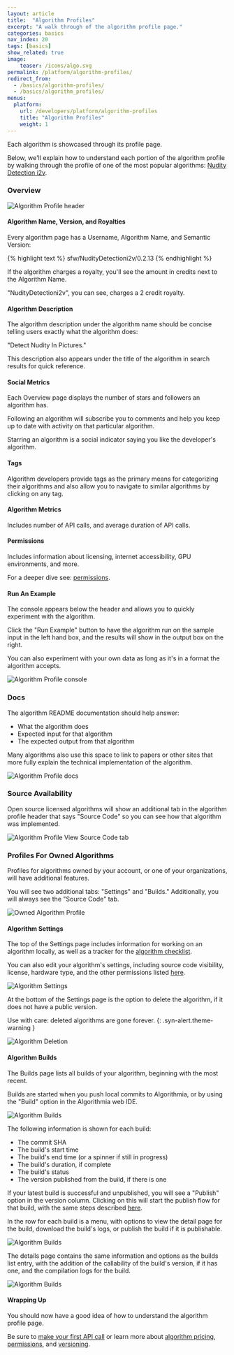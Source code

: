 ```yaml
---
layout: article
title:  "Algorithm Profiles"
excerpt: "A walk through of the algorithm profile page."
categories: basics
nav_index: 20
tags: [basics]
show_related: true
image:
    teaser: /icons/algo.svg
permalink: /platform/algorithm-profiles/
redirect_from:
  - /basics/algorithm-profiles/
  - /basics/algorithm_profiles/
menus:
  platform:
    url: /developers/platform/algorithm-profiles
    title: "Algorithm Profiles"
    weight: 1
---
```


Each algorithm is showcased through its profile page.

Below, we'll explain how to understand each portion of the algorithm profile by walking through the profile of one of the most popular algorithms: [Nudity Detection i2v](https://algorithmia.com/algorithms/sfw/NudityDetectioni2v).

### Overview

<images-section>
  <image-popout>
    <img src="{{site.cdnurl}}{{site.baseurl}}/images/post_images/algorithm_profiles/header.png" alt="Algorithm Profile header" class="syn-image-responsive">
  </image-popout>
</images-section>

#### Algorithm Name, Version, and Royalties

Every algorithm page has a Username, Algorithm Name, and Semantic Version:

{% highlight text %}
sfw/NudityDetectioni2v/0.2.13
{% endhighlight %}

If the algorithm charges a royalty, you'll see the amount in credits next to the Algorithm Name.

"NudityDetectioni2v", you can see, charges a 2 credit royalty.

#### Algorithm Description

The algorithm description under the algorithm name should be concise telling users exactly what the algorithm does:

"Detect Nudity In Pictures."

This description also appears under the title of the algorithm in search results for quick reference.

#### Social Metrics

Each Overview page displays the number of stars and followers an algorithm has.

Following an algorithm will subscribe you to comments and help you keep up to date with activity on that particular algorithm.

Starring an algorithm is a social indicator saying you like the developer's algorithm.

#### Tags
Algorithm developers provide tags as the primary means for categorizing their algorithms and also allow you to navigate to similar algorithms by clicking on any tag.

#### Algorithm Metrics
Includes number of API calls, and average duration of API calls.

#### Permissions

Includes information about licensing, internet accessibility, GPU environments, and more.

For a deeper dive see: [permissions]({{site.baseurl}}/basics/permissions).

#### Run An Example

The console appears below the header and allows you to quickly experiment with the algorithm.

Click the "Run Example" button to have the algorithm run on the sample input in the left hand box, and the results will show in the output box on the right.

You can also experiment with your own data as long as it's in a format the algorithm accepts.

<images-section>
  <image-popout>
    <img src="{{site.cdnurl}}{{site.baseurl}}/images/post_images/algorithm_profiles/console.png" alt="Algorithm Profile console" class="syn-image-responsive">
  </image-popout>
</images-section>

### Docs

The algorithm README documentation should help answer:

<div class="syn-body-1" markdown="1">

* What the algorithm does
* Expected input for that algorithm
* The expected output from that algorithm

</div>

Many algorithms also use this space to link to papers or other sites that more fully explain the technical implementation of the algorithm.

<images-section>
  <image-popout>
    <img src="{{site.cdnurl}}{{site.baseurl}}/images/post_images/algorithm_profiles/description.png" alt="Algorithm Profile docs" class="syn-image-responsive">
  </image-popout>
</images-section>

### Source Availability

Open source licensed algorithms will show an additional tab in the algorithm profile header that says "Source Code" so you can see how that algorithm was implemented.

<images-section>
  <image-popout>
    <img src="{{site.cdnurl}}{{site.baseurl}}/images/post_images/algorithm_profiles/viewsource.png" alt="Algorithm Profile View Source Code tab" class="syn-image-responsive">
  </image-popout>
</images-section>

### Profiles For Owned Algorithms

Profiles for algorithms owned by your account, or one of your organizations, will have additional features.

You will see two additional tabs: "Settings" and "Builds." Additionally, you will always see the "Source Code" tab.

<images-section>
  <image-popout>
    <img src="{{site.cdnurl}}{{site.baseurl}}/images/post_images/algorithm_profiles/owned_algo_profile.png" alt="Owned Algorithm Profile" class="syn-image-responsive">
  </image-popout>
</images-section>

#### Algorithm Settings

The top of the Settings page includes information for working on an algorithm locally, as well as a tracker for the [algorithm checklist]({{site.baseurl}}/algorithm-development/algorithm-basics/algorithm-checklist).

You can also edit your algorithm's settings, including source code visibility, license, hardware type, and the other permissions listed [here]({{site.baseurl}}/platform/permissions).

<images-section>
  <image-popout>
    <img src="{{site.cdnurl}}{{site.baseurl}}/images/post_images/algorithm_profiles/algo_settings.png" alt="Algorithm Settings" class="syn-image-responsive">
  </image-popout>
</images-section>

At the bottom of the Settings page is the option to delete the algorithm, if it does not have a public version.

<div markdown="1">

Use with care: deleted algorithms are gone forever.
{: .syn-alert.theme-warning }

</div>

<images-section>
  <image-popout>
    <img src="{{site.cdnurl}}{{site.baseurl}}/images/post_images/algorithm_profiles/delete_algo.png" alt="Algorithm Deletion" class="syn-image-responsive">
  </image-popout>
</images-section>

#### Algorithm Builds

The Builds page lists all builds of your algorithm, beginning with the most recent.

Builds are started when you push local commits to Algorithmia, or by using the "Build" option in the Algorithmia web IDE.

<images-section>
  <image-popout>
    <img src="{{site.cdnurl}}{{site.baseurl}}/images/post_images/algorithm_profiles/algo_builds_list.png" alt="Algorithm Builds" class="syn-image-responsive">
  </image-popout>
</images-section>

The following information is shown for each build:

<div class="syn-body-1" markdown="1">

* The commit SHA
* The build's start time
* The build's end time (or a spinner if still in progress)
* The build's duration, if complete
* The build's status
* The version published from the build, if there is one

</div>

If your latest build is successful and unpublished, you will see a "Publish" option in the version column. Clicking on this will start the publish flow for that build, with the same steps described [here]({{site.baseurl}}/algorithm-development/algorithm-basics/your-first-algo#publish-your-algorithm).

In the row for each build is a menu, with options to view the detail page for the build, download the build's logs, or publish the build if it is publishable.

<images-section>
  <image-popout>
    <img src="{{site.cdnurl}}{{site.baseurl}}/images/post_images/algorithm_profiles/algo_build_menu.png" alt="Algorithm Builds" class="syn-image-responsive">
  </image-popout>
</images-section>

The details page contains the same information and options as the builds list entry, with the addition of the callability of the build's version, if it has one, and the compilation logs for the build.

<images-section>
  <image-popout>
    <img src="{{site.cdnurl}}{{site.baseurl}}/images/post_images/algorithm_profiles/algo_build_detail.png" alt="Algorithm Builds" class="syn-image-responsive">
  </image-popout>
</images-section>

#### Wrapping Up

You should now have a good idea of how to understand the algorithm profile page.

Be sure to [make your first API call]({{site.baseurl}}/getting-started) or learn more about [algorithm pricing]({{site.baseurl}}/pricing), [permissions]({{site.baseurl}}/basics/permissions), and [versioning]({{site.baseurl}}/basics/versioning).
